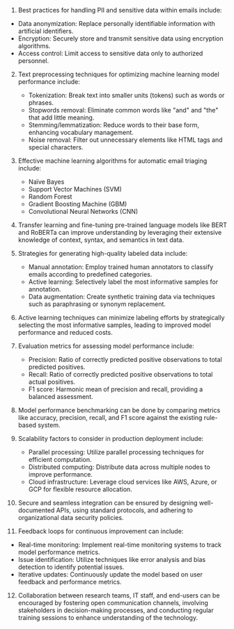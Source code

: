  1. Best practices for handling PII and sensitive data within emails include:
   - Data anonymization: Replace personally identifiable information with artificial identifiers.
   - Encryption: Securely store and transmit sensitive data using encryption algorithms.
   - Access control: Limit access to sensitive data only to authorized personnel.

2. Text preprocessing techniques for optimizing machine learning model performance include:
   - Tokenization: Break text into smaller units (tokens) such as words or phrases.
   - Stopwords removal: Eliminate common words like "and" and "the" that add little meaning.
   - Stemming/lemmatization: Reduce words to their base form, enhancing vocabulary management.
   - Noise removal: Filter out unnecessary elements like HTML tags and special characters.

3. Effective machine learning algorithms for automatic email triaging include:
   - Naïve Bayes
   - Support Vector Machines (SVM)
   - Random Forest
   - Gradient Boosting Machine (GBM)
   - Convolutional Neural Networks (CNN)

4. Transfer learning and fine-tuning pre-trained language models like BERT and RoBERTa can improve understanding by leveraging their extensive knowledge of context, syntax, and semantics in text data.

5. Strategies for generating high-quality labeled data include:
   - Manual annotation: Employ trained human annotators to classify emails according to predefined categories.
   - Active learning: Selectively label the most informative samples for annotation.
   - Data augmentation: Create synthetic training data via techniques such as paraphrasing or synonym replacement.

6. Active learning techniques can minimize labeling efforts by strategically selecting the most informative samples, leading to improved model performance and reduced costs.

7. Evaluation metrics for assessing model performance include:
   - Precision: Ratio of correctly predicted positive observations to total predicted positives.
   - Recall: Ratio of correctly predicted positive observations to total actual positives.
   - F1 score: Harmonic mean of precision and recall, providing a balanced assessment.

8. Model performance benchmarking can be done by comparing metrics like accuracy, precision, recall, and F1 score against the existing rule-based system.

9. Scalability factors to consider in production deployment include:
   - Parallel processing: Utilize parallel processing techniques for efficient computation.
   - Distributed computing: Distribute data across multiple nodes to improve performance.
   - Cloud infrastructure: Leverage cloud services like AWS, Azure, or GCP for flexible resource allocation.

10. Secure and seamless integration can be ensured by designing well-documented APIs, using standard protocols, and adhering to organizational data security policies.

11. Feedback loops for continuous improvement can include:
   - Real-time monitoring: Implement real-time monitoring systems to track model performance metrics.
   - Issue identification: Utilize techniques like error analysis and bias detection to identify potential issues.
   - Iterative updates: Continuously update the model based on user feedback and performance metrics.

12. Collaboration between research teams, IT staff, and end-users can be encouraged by fostering open communication channels, involving stakeholders in decision-making processes, and conducting regular training sessions to enhance understanding of the technology.